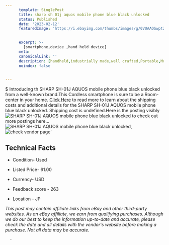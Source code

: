 ```yaml
---
      template: SinglePost
      title: sharp sh 01j aquos mobile phone blue black unlocked
      status: Published
      date: '2023-02-12'
      featuredImage: 'https://i.ebayimg.com/thumbs/images/g/0VUAAOSwptZj3dXZ/s-l225.jpg'
       

      excerpt: >-
        [smartphone,device ,hand held device]
      meta:
      canonicalLink: ''
      description: [handheld,industrially made,well crafted,Portable,Mobile,Compact,Convenient,Lightweight,Maneuverable,Man-portable,Miniature,Carriable,Hand-held,Light,Holdable,Transportable,Mobile device,Pocket-sized,On-the-go,Wireless,Cordless,Compact size,Convenient size, smartphone,device ,hand held device]
      noindex: false
      

---
```

$
      Introducing th SHARP SH-01J  AQUOS mobile phone blue black unlocked from a well-known brand.This Cordless smartphone is sure to be a Room-center in your home. [Click Here](https://www.ebay.com/itm/354529724432?hash=item528b9e4810%3Ag%3A0VUAAOSwptZj3dXZ&mkevt=1&mkcid=1&mkrid=711-53200-19255-0&campid=%253CePNCampaignId%253E&customid=%253CreferenceId%253E&toolid=10049) to read more to learn about the shipping costs and additional details for the SHARP SH-01J  AQUOS mobile phone blue black unlocked. Shipping cost is undefined.Here is the posting visibly ![SHARP SH-01J  AQUOS mobile phone blue black unlocked](https://i.ebayimg.com/thumbs/images/g/0VUAAOSwptZj3dXZ/s-l225.jpg) to check out more postings here... ![SHARP SH-01J  AQUOS mobile phone blue black unlocked](https://i.ebayimg.com/images/g/0VUAAOSwptZj3dXZ/s-l1200.jpg), ![check vendor page](https://origin-galleryplus.ebayimg.com/ws/web/354529724432_2_0_1/225x225.jpg,https://origin-galleryplus.ebayimg.com/ws/web/354529724432_3_0_1/225x225.jpg,https://origin-galleryplus.ebayimg.com/ws/web/354529724432_4_0_1/225x225.jpg,https://origin-galleryplus.ebayimg.com/ws/web/354529724432_5_0_1/225x225.jpg,https://origin-galleryplus.ebayimg.com/ws/web/354529724432_6_0_1/225x225.jpg,https://origin-galleryplus.ebayimg.com/ws/web/354529724432_7_0_1/225x225.jpg,https://origin-galleryplus.ebayimg.com/ws/web/354529724432_8_0_1/225x225.jpg,https://origin-galleryplus.ebayimg.com/ws/web/354529724432_9_0_1/225x225.jpg,https://origin-galleryplus.ebayimg.com/ws/web/354529724432_10_0_1/225x225.jpg)'

      

 ## Technical Facts 



     
      

 - Condition- Used 


      

 - Listed Price- 61.00 


      

 - Currency- USD 


      

 - Feedback score - 263 


      

 - Location - JP 


      
      

 *_This post may contain affiliate links from eBay and other third-party websites. As an eBay affiliate, we earn from qualifying purchases. Although we do our best to keep the information up-to-date and accurate, please check the date and all details with the vendor's website before making a purchase. Not all data may be accurate._*




      -
